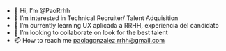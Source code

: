 - 👋 Hi, I’m @PaoRrhh
- 👀 I’m interested in Technical Recruiter/ Talent Adquisition
- 🌱 I’m currently learning UX aplicada a RRHH, experiencia del candidato
- 💞️ I’m looking to collaborate on look for the best talent
- 📫 How to reach me paolagonzalez.rrhh@gmail.com

<!---
PaoRrhh/PaoRrhh is a ✨ special ✨ repository because its `README.md` (this file) appears on your GitHub profile.
You can click the Preview link to take a look at your changes.
--->
